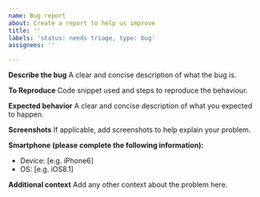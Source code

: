 ```yaml
---
name: Bug report
about: Create a report to help us improve
title: ''
labels: 'status: needs triage, type: bug'
assignees: ''

---
```


**Describe the bug**
A clear and concise description of what the bug is.

**To Reproduce**
Code snippet used and steps to reproduce the behaviour.

**Expected behavior**
A clear and concise description of what you expected to happen.

**Screenshots**
If applicable, add screenshots to help explain your problem.

**Smartphone (please complete the following information):**
 - Device: [e.g. iPhone6]
 - OS: [e.g. iOS8.1]

**Additional context**
Add any other context about the problem here.
